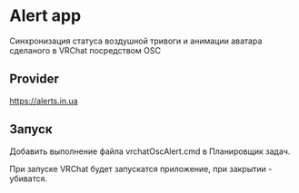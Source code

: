 # Alert app
Синхронизация статуса воздушной тривоги и анимации аватара сделаного в VRChat посредством OSC

## Provider
https://alerts.in.ua

## Запуск
Добавить выполнение файла vrchatOscAlert.cmd в Планировщик задач.

При запуске VRChat будет запускатся приложение, при закрытии - убиватся.
